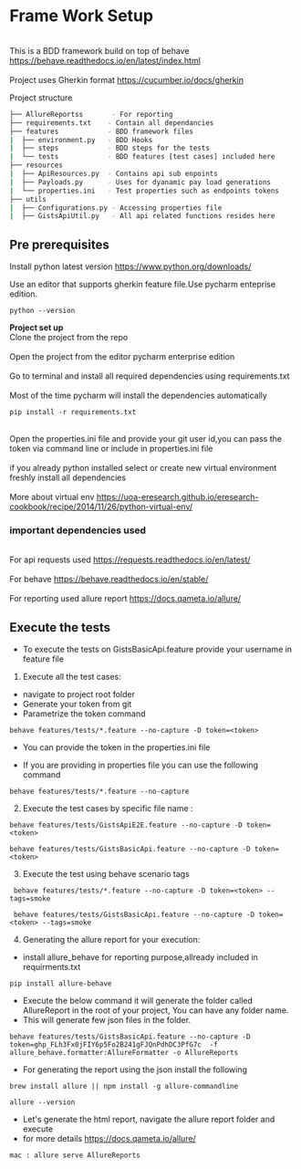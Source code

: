 # Frame Work Setup #
<br>This is a BDD framework build on top of behave https://behave.readthedocs.io/en/latest/index.html </br>
<br>Project uses Gherkin format https://cucumber.io/docs/gherkin </br>

Project structure
```bash
├── AllureReportss       - For reporting 
├── requirements.txt    - Contain all dependancies
├── features            - BDD framework files
|  ├── environment.py   - BDD Hooks
|  ├── steps            - BDD steps for the tests
|  └── tests            - BDD features [test cases] included here
├── resources
|  ├── ApiResources.py  - Contains api sub enpoints
|  ├── Payloads.py      - Uses for dyanamic pay load generations
|  └── properties.ini   - Test properties such as endpoints tokens
├── utils
|  ├── Configurations.py - Accessing properties file
|  ├── GistsApiUtil.py   - All api related functions resides here
```

## Pre prerequisites ##
Install  python latest version https://www.python.org/downloads/

Use an editor that supports gherkin feature file.Use pycharm enteprise edition.
```
python --version
```

**Project set up**
<br>Clone the project from the repo</br>
<br>Open the project from the editor pycharm enterprise edition</br>
<br>Go to terminal and install all required dependencies using requirements.txt </br>
<br>Most of the time pycharm will install the dependencies automatically</br>
```
pip install -r requirements.txt
```
<br> Open the properties.ini file and provide your git user id,you can pass the token via command line or include in properties.ini file</br>
<br>if you already python installed select or create new virtual environment freshly install all dependencies </br>
<br>More about virtual env https://uoa-eresearch.github.io/eresearch-cookbook/recipe/2014/11/26/python-virtual-env/ </br>

### important dependencies used ###
<br>For api requests used  https://requests.readthedocs.io/en/latest/ </br>
<br>For behave https://behave.readthedocs.io/en/stable/ </br>
<br>For reporting used allure report https://docs.qameta.io/allure/ </br>

## Execute the tests ##
* To execute the tests on GistsBasicApi.feature provide your username in feature file
1. Execute all the test cases:
* navigate to project root folder
* Generate your token from git
* Parametrize the token command
```
behave features/tests/*.feature --no-capture -D token=<token>
```
* You can provide the token in the properties.ini file

* If you are providing in properties file you can use the following command
```
behave features/tests/*.feature --no-capture
```
2. Execute  the test cases by specific file name :
```
behave features/tests/GistsApiE2E.feature --no-capture -D token=<token>
```
```
behave features/tests/GistsBasicApi.feature --no-capture -D token=<token>
```
3. Execute the test using behave scenario tags
```
 behave features/tests/*.feature --no-capture -D token=<token> --tags=smoke
```
```
 behave features/tests/GistsBasicApi.feature --no-capture -D token=<token> --tags=smoke
```
4. Generating the allure report for your execution:
* install allure_behave for reporting purpose,allready included in requirments.txt
```
pip install allure-behave
```
* Execute the below command it will generate the folder called AllureReport in the root of your project, You can have any folder name.
* This will generate few json files in the folder.
```
behave features/tests/GistsBasicApi.feature --no-capture -D token=ghp_FLh3Fx0jFIY6p5Fo2B241gFJQnPdhDC3PfG7c  -f allure_behave.formatter:AllureFormatter -o AllureReports
```
* For generating the report using the json install the following
```
brew install allure || npm install -g allure-commandline
```
```
allure --version
```
* Let's generate the html report, navigate the allure report folder and execute
*  for more details https://docs.qameta.io/allure/
```
mac : allure serve AllureReports
```
